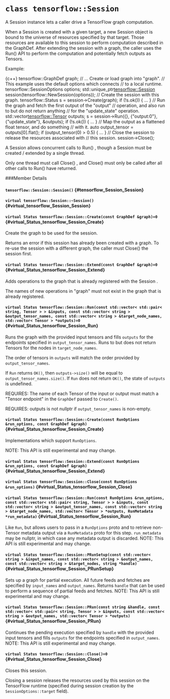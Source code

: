 # `class tensorflow::Session`

A Session instance lets a caller drive a TensorFlow graph computation.

When a Session is created with a given target, a new Session object is bound to the universe of resources specified by that target. Those resources are available to this session to perform computation described in the GraphDef. After extending the session with a graph, the caller uses the Run() API to perform the computation and potentially fetch outputs as Tensors.

Example:

{c++}   tensorflow::GraphDef graph;  // ... Create or load graph into "graph".   // This example uses the default options which connects  // to a local runtime.  tensorflow::SessionOptions options;  std::unique_ptr<tensorflow::Session>  session(tensorflow::NewSession(options));   // Create the session with this graph.  tensorflow::Status s = session->Create(graph);  if (!s.ok()) { ... }   // Run the graph and fetch the first output of the "output"  // operation, and also run to but do not return anything  // for the "update_state" operation.  std::vector<tensorflow::Tensor> outputs;  s = session->Run({}, {"output:0"}, {"update_state"}, &outputs);  if (!s.ok()) { ... }   // Map the output as a flattened float tensor, and do something  // with it.  auto output_tensor = outputs[0].flat<float>();  if (output_tensor(0) > 0.5) { ... }   // Close the session to release the resources associated with  // this session.  session->Close();

A Session allows concurrent calls to Run() , though a Session must be created / extended by a single thread.

Only one thread must call Close() , and Close() must only be called after all other calls to Run() have returned.

###Member Details

#### `tensorflow::Session::Session()` {#tensorflow_Session_Session}





#### `virtual tensorflow::Session::~Session()` {#virtual_tensorflow_Session_Session}





#### `virtual Status tensorflow::Session::Create(const GraphDef &graph)=0` {#virtual_Status_tensorflow_Session_Create}

Create the graph to be used for the session.

Returns an error if this session has already been created with a graph. To re-use the session with a different graph, the caller must Close() the session first.

#### `virtual Status tensorflow::Session::Extend(const GraphDef &graph)=0` {#virtual_Status_tensorflow_Session_Extend}

Adds operations to the graph that is already registered with the Session .

The names of new operations in "graph" must not exist in the graph that is already registered.

#### `virtual Status tensorflow::Session::Run(const std::vector< std::pair< string, Tensor > > &inputs, const std::vector< string > &output_tensor_names, const std::vector< string > &target_node_names, std::vector< Tensor > *outputs)=0` {#virtual_Status_tensorflow_Session_Run}

Runs the graph with the provided input tensors and fills `outputs` for the endpoints specified in `output_tensor_names`. Runs to but does not return Tensors for the nodes in `target_node_names`.

The order of tensors in `outputs` will match the order provided by `output_tensor_names`.

If `Run` returns `OK()`, then `outputs->size()` will be equal to `output_tensor_names.size()`. If `Run` does not return `OK()`, the state of `outputs` is undefined.

REQUIRES: The name of each Tensor of the input or output must match a "Tensor endpoint" in the `GraphDef` passed to ` Create() `.

REQUIRES: outputs is not nullptr if `output_tensor_names` is non-empty.

#### `virtual Status tensorflow::Session::Create(const RunOptions &run_options, const GraphDef &graph)` {#virtual_Status_tensorflow_Session_Create}

Implementations which support `RunOptions`.

NOTE: This API is still experimental and may change.

#### `virtual Status tensorflow::Session::Extend(const RunOptions &run_options, const GraphDef &graph)` {#virtual_Status_tensorflow_Session_Extend}





#### `virtual Status tensorflow::Session::Close(const RunOptions &run_options)` {#virtual_Status_tensorflow_Session_Close}





#### `virtual Status tensorflow::Session::Run(const RunOptions &run_options, const std::vector< std::pair< string, Tensor > > &inputs, const std::vector< string > &output_tensor_names, const std::vector< string > &target_node_names, std::vector< Tensor > *outputs, RunMetadata *run_metadata)` {#virtual_Status_tensorflow_Session_Run}

Like `Run`, but allows users to pass in a `RunOptions` proto and to retrieve non-Tensor metadata output via a `RunMetadata` proto for this step. `run_metadata` may be nullptr, in which case any metadata output is discarded. NOTE: This API is still experimental and may change.



#### `virtual Status tensorflow::Session::PRunSetup(const std::vector< string > &input_names, const std::vector< string > &output_names, const std::vector< string > &target_nodes, string *handle)` {#virtual_Status_tensorflow_Session_PRunSetup}

Sets up a graph for partial execution. All future feeds and fetches are specified by `input_names` and `output_names`. Returns `handle` that can be used to perform a sequence of partial feeds and fetches. NOTE: This API is still experimental and may change.



#### `virtual Status tensorflow::Session::PRun(const string &handle, const std::vector< std::pair< string, Tensor > > &inputs, const std::vector< string > &output_names, std::vector< Tensor > *outputs)` {#virtual_Status_tensorflow_Session_PRun}

Continues the pending execution specified by `handle` with the provided input tensors and fills `outputs` for the endpoints specified in `output_names`. NOTE: This API is still experimental and may change.



#### `virtual Status tensorflow::Session::Close()=0` {#virtual_Status_tensorflow_Session_Close}

Closes this session.

Closing a session releases the resources used by this session on the TensorFlow runtime (specified during session creation by the ` SessionOptions::target ` field).
